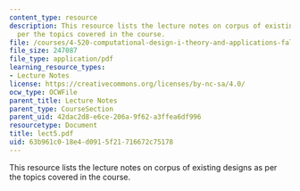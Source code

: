 ```yaml
---
content_type: resource
description: This resource lists the lecture notes on corpus of existing designs as
  per the topics covered in the course.
file: /courses/4-520-computational-design-i-theory-and-applications-fall-2005/63b961c018e4d0915f21716672c75178_lect5.pdf
file_size: 247087
file_type: application/pdf
learning_resource_types:
- Lecture Notes
license: https://creativecommons.org/licenses/by-nc-sa/4.0/
ocw_type: OCWFile
parent_title: Lecture Notes
parent_type: CourseSection
parent_uid: 42dac2d8-e6ce-206a-9f62-a3ffea6df996
resourcetype: Document
title: lect5.pdf
uid: 63b961c0-18e4-d091-5f21-716672c75178
---
```

This resource lists the lecture notes on corpus of existing designs as per the topics covered in the course.